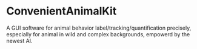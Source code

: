 # ConvenientAnimalKit
A GUI software for animal behavior label/tracking/quantification precisely, especially for animal in wild and complex backgrounds, empowerd by the newest AI.
